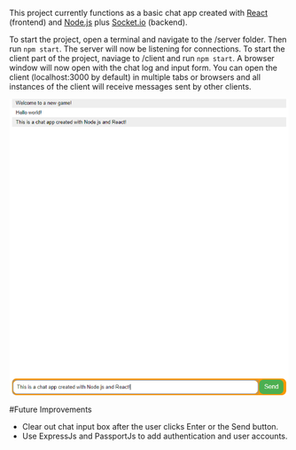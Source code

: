This project currently functions as a basic chat app created with [React](https://reactjs.org/) (frontend) and [Node.js](https://nodejs.org) plus [Socket.io](https://socket.io/) (backend).

To start the project, open a terminal and navigate to the /server folder. Then run `npm start`. The server will now be listening for connections.
To start the client part of the project, naviage to /client and run `npm start`. A browser window will now open with the chat log and input form.
You can open the client (localhost:3000 by default) in multiple tabs or browsers and all instances of the client will receive messages sent by other clients.

![Screenshot of App](screenshot.png)

#Future Improvements
* Clear out chat input box after the user clicks Enter or the Send button.
* Use ExpressJs and PassportJs to add authentication and user accounts.